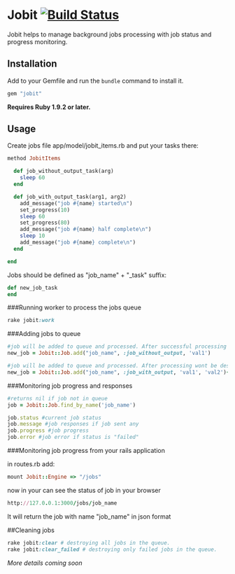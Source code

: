 # Jobit [![Build Status](https://secure.travis-ci.org/vtg/jobit.png)](http://travis-ci.org/vtg/jobit)

Jobit helps to manage background jobs processing with job status and progress monitoring.

## Installation

Add to your Gemfile and run the `bundle` command to install it.

```ruby
gem "jobit"
```

**Requires Ruby 1.9.2 or later.**


## Usage

Create jobs file app/model/jobit_items.rb and put your tasks there:

```ruby
method JobitItems

  def job_without_output_task(arg)
    sleep 60
  end

  def job_with_output_task(arg1, arg2)
    add_message("job #{name} started\n")
    set_progress(10)
    sleep 60
    set_progress(80)
    add_message("job #{name} half complete\n")
    sleep 10
    add_message("job #{name} complete\n")
  end

end
```

Jobs should be defined as "job_name" + "_task" suffix:

```ruby
def new_job_task
end
```


###Running worker to process the jobs queue

```ruby
rake jobit:work
```


###Adding jobs to queue

```ruby
#job will be added to queue and processed. After successful processing it will be destroyed
new_job = Jobit::Job.add("job_name", :job_without_output, 'val1')

#job will be added to queue and processed. After processing wont be destroyed so you can see outputs from it
new_job = Jobit::Job.add("job_name", :job_with_output, 'val1', 'val2'){{ :keep => true }}
```

###Monitoring job progress and responses

```ruby
#returns nil if job not in queue
job = Jobit::Job.find_by_name('job_name')

job.status #current job status
job.message #job responses if job sent any
job.progress #job progress
job.error #job error if status is "failed"
```

###Monitoring job progress from your rails application

in routes.rb add:

```ruby
mount Jobit::Engine => "/jobs"
```

now in your can see the status of job in your browser

```ruby
http://127.0.0.1:3000/jobs/job_name
```
It will return the job with name "job_name" in json format


##Cleaning jobs

```ruby
rake jobit:clear # destroying all jobs in the queue.
rake jobit:clear_failed # destroying only failed jobs in the queue.
```

*More details coming soon*


